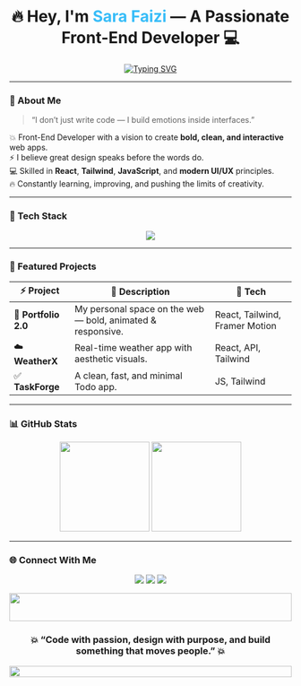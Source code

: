 <h1 align="center">🔥 Hey, I'm <span style="color:#38BDF8;">Sara Faizi</span> — A Passionate Front-End Developer 💻</h1>

<!-- ✅ WORKING Typing Animation -->
<p align="center">
  <a href="https://github.com/SaraFaizi557">
    <img src="https://readme-typing-svg.herokuapp.com?font=Fira+Code&weight=600&size=22&pause=1000&color=38BDF8&center=true&vCenter=true&width=600&lines=Code.+Create.+Conquer.+🚀;I+Don’t+Just+Code+Websites,+I+Create+Experiences.;Turning+Ideas+Into+Digital+Reality.+🔥;Building+The+Future+With+React+%26+Tailwind.💻" alt="Typing SVG" />
  </a>
</p>

---

### 🌌 About Me  
> “I don’t just write code — I build emotions inside interfaces.”  

💥 Front-End Developer with a vision to create **bold, clean, and interactive** web apps.  
⚡ I believe great design speaks before the words do.  
💻 Skilled in **React**, **Tailwind**, **JavaScript**, and **modern UI/UX** principles.  
🔥 Constantly learning, improving, and pushing the limits of creativity.  

---

### 🧠 Tech Stack  
<p align="center">
  <img src="https://skillicons.dev/icons?i=html,css,js,react,tailwind,git,github,vscode,figma&theme=dark" />
</p>

---

### 🚀 Featured Projects  

| ⚡ Project | 💬 Description | 🧩 Tech |
|------------|----------------|---------|
| 💼 **Portfolio 2.0** | My personal space on the web — bold, animated & responsive. | React, Tailwind, Framer Motion |
| ☁️ **WeatherX** | Real-time weather app with aesthetic visuals. | React, API, Tailwind |
| ✅ **TaskForge** | A clean, fast, and minimal Todo app. | JS, Tailwind |

---

### 📊 GitHub Stats  
<p align="center">
  <img height="160em" src="https://github-readme-stats.vercel.app/api?username=SaraFaizi557&show_icons=true&theme=radical&hide_border=true&count_private=true" />
  <img height="160em" src="https://github-readme-streak-stats.herokuapp.com/?user=SaraFaizi557&theme=radical&hide_border=true" />
</p>

---

### 🌐 Connect With Me  
<p align="center">
  <a href="https://linkedin.com/in/YOUR_LINKEDIN"><img src="https://img.shields.io/badge/-LinkedIn-blue?style=for-the-badge&logo=linkedin" /></a>
  <a href="https://YOUR_PORTFOLIO_URL"><img src="https://img.shields.io/badge/-Portfolio-black?style=for-the-badge&logo=vercel" /></a>
  <a href="mailto:YOUR_EMAIL"><img src="https://img.shields.io/badge/-Email-D14836?style=for-the-badge&logo=gmail" /></a>
</p>

<p align="center">
  <img src="https://i.imgur.com/dBaSKWF.gif" height="50" width="100%">
</p>

<h3 align="center">💥 “Code with passion, design with purpose, and build something that moves people.” 💥</h3>

<p align="center">
  <img src="https://i.imgur.com/dBaSKWF.gif" height="20" width="100%">
</p>
